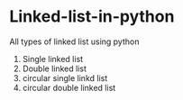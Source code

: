 # Linked-list-in-python
All types of linked list using python
1. Single linked list
2. Double linked list
3. circular single linkd list
4. circular double linked list

